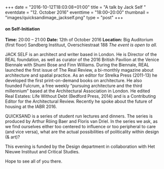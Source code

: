 +++
date = "2016-10-12T18:03:08+01:00"
title = "A talk by Jack Self "
eventdate = "12. October 2016"
eventtime = "18:00–20:00"
thumbnail = "images/quicksandimage_jackself.png"
type = "post"
+++

#### on Self-Initiation


**Time:** 20:00 – 21:00
**Date:** 12th of October 2016 
**Location:** Big Auditorium (first floor)
Sandberg Instituut, Overschiestraat 188
*The event is open to all.*

JACK SELF is an architect and writer based in London. He is Director of the REAL foundation, as well as curator of the 2016 British Pavilion at the Venice Biennale with Shumi Bose and Finn Williams. During the Biennale, REAL launched the first issue of The Real Review, a bi-monthly magazine about architecture and spatial practice. As an editor for Strelka Press (2011-13) he developed the first print-on-demand books on architecture. He also founded Fulcrum, a free weekly “pursuing architecture and the third millennium” based at the Architectural Association in London. He edited Real Estates: Life Without Debt (Bedford Press, 2014) and is a Contributing Editor for the Architectural Review. Recently he spoke about the future of housing at the IABR 2016.

<!--more-->

QUICKSAND is a series of student run lectures and dinners. The series is produced by Arthur Röing Baer and Floris van Driel. In the series we ask, as we find ourselves either too centered to influence or too peripheral to care (and vice versa), what are the actual possibilities of politicality within design (& art)?

This evening is funded by the Design department in collaboration with Het Nieuwe Instituut and Critical Studies.

Hope to see all of you there.
